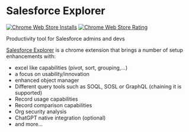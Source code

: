 # Salesforce Explorer

[![Chrome Web Store Installs](https://img.shields.io/chrome-web-store/users/eabpolgjfkpchgffbkiedgfemcgbnbde)](https://chromewebstore.google.com/detail/salesforce-explorer/eabpolgjfkpchgffbkiedgfemcgbnbde)
[![Chrome Web Store Rating](https://img.shields.io/chrome-web-store/rating/eabpolgjfkpchgffbkiedgfemcgbnbde)](https://chromewebstore.google.com/detail/salesforce-explorer/eabpolgjfkpchgffbkiedgfemcgbnbde)

Productivity tool for Salesforce admins and devs

[Salesforce Explorer](https://chromewebstore.google.com/detail/salesforce-explorer/eabpolgjfkpchgffbkiedgfemcgbnbde) is a chrome extension that brings a number of setup enhancements with:
* excel like capabilities (pivot, sort, grouping,...)
* a focus on usability/innovation
* enhanced object manager
* Different query tools such as SOQL, SOSL or GraphQL (chaining it is supported)
* Record usage capabilities
* Record comparison capabilities
* Org security analysis
* ChatGPT native integration (optional)
* and more...